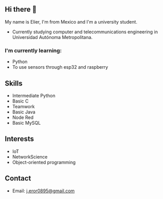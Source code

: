 ## Hi there 👋

My name is Elier, I'm from Mexico and I'm a university student.

* Currently studying computer and telecommunications engineering in Universidad Autónoma Metropolitana.

### I'm currently learning: 

* Python
* To use sensors through esp32 and raspberry

## Skills

* Intermediate Python
* Basic C 
* Teamwork
* Basic Java
* Node Red
* Basic MySQL

## Interests

* IoT
* NetworkScience
* Object-oriented programming

## Contact
* Email: j.eror0895@gmail.com
<!--
**ElierRosales/ElierRosales** is a ✨ _special_ ✨ repository because its `README.md` (this file) appears on your GitHub profile.

Here are some ideas to get you started:

- 🔭 I’m currently working on ...
- 🌱 I’m currently learning ...
- 👯 I’m looking to collaborate on ...
- 🤔 I’m looking for help with ...
- 💬 Ask me about ...
- 📫 How to reach me: ...
- 😄 Pronouns: ...
- ⚡ Fun fact: ...
-->
